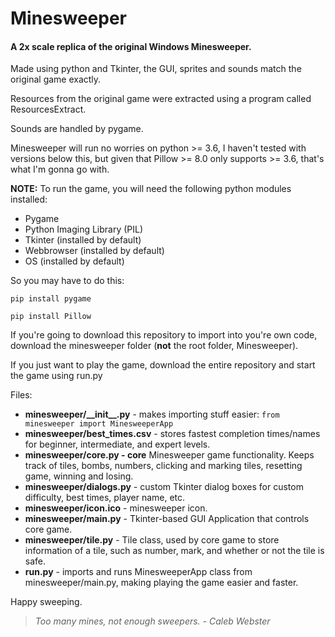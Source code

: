 # Minesweeper
#### A 2x scale replica of the original Windows Minesweeper.
Made using python and Tkinter, the GUI, sprites and sounds match the original game exactly.

Resources from the original game were extracted using a program called ResourcesExtract.

Sounds are handled by pygame.

Minesweeper will run no worries on python >= 3.6, I haven't tested with versions below this, 
but given that Pillow >= 8.0 only supports >= 3.6, that's what I'm gonna go with.

**NOTE:** To run the game, you will need the following python modules installed:
- Pygame
- Python Imaging Library (PIL)
- Tkinter (installed by default)
- Webbrowser (installed by default)
- OS (installed by default)

So you may have to do this:

`pip install pygame`

`pip install Pillow`

If you're going to download this repository to import into you're own code, download the minesweeper folder (__not__ the root folder, Minesweeper).

If you just want to play the game, download the entire repository and start the game using run.py

Files:
- __minesweeper/\_\_init\_\_.py__ - makes importing stuff easier: `from minesweeper import MinesweeperApp`
- __minesweeper/best_times.csv__ - stores fastest completion times/names for beginner, intermediate, and expert levels.
- __minesweeper/core.py - core__ Minesweeper game functionality. Keeps track of tiles, bombs, numbers, clicking and marking tiles, resetting game, winning and losing.
- __minesweeper/dialogs.py__ - custom Tkinter dialog boxes for custom difficulty, best times, player name, etc.
- __minesweeper/icon.ico__ - minesweeper icon.
- __minesweeper/main.py__ - Tkinter-based GUI Application that controls core game.
- __minesweeper/tile.py__ - Tile class, used by core game to store information of a tile, such as number, mark, and whether or not the tile is safe.
- __run.py__ - imports and runs MinesweeperApp class from minesweeper/main.py, making playing the game easier and faster.

Happy sweeping.

> _Too many mines, not enough sweepers. - Caleb Webster_
